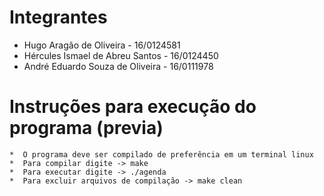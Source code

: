 #				Integrantes

* Hugo Aragão de Oliveira - 16/0124581
* Hércules Ismael de Abreu Santos - 16/0124450
* André Eduardo Souza de Oliveira - 16/0111978







#				Instruções para execução do programa (previa)


	*  O programa deve ser compilado de preferência em um terminal linux
	*  Para compilar digite -> make
	*  Para executar digite -> ./agenda
	*  Para excluir arquivos de compilação -> make clean
